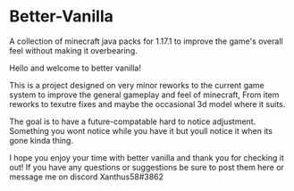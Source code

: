 # Better-Vanilla
 A collection of minecraft java packs for 1.17.1 to improve the game's overall feel without making it overbearing.


Hello and welcome to better vanilla! 

This is a project designed on very minor reworks to the current game system to improve the general gameplay and feel of minecraft, From item reworks to texutre fixes and maybe the occasional 3d model where it suits.

The goal is to have a future-compatable hard to notice adjustment. Something you wont notice while you have it but youll notice it when its gone kinda thing. 

I hope you enjoy your time with better vanilla and thank you for checking it out! If you have any questions or suggestions be sure to post them here or message me on discord Xanthus58#3862
